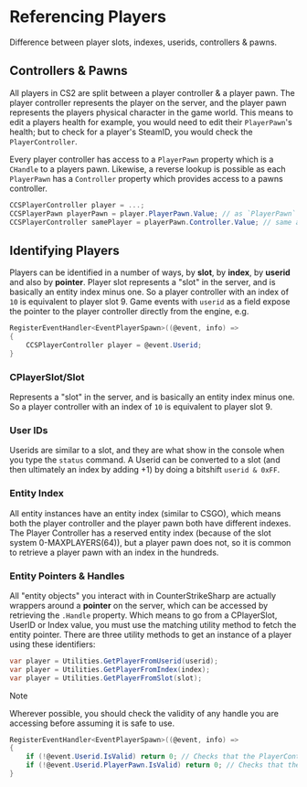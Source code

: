 # Referencing Players

Difference between player slots, indexes, userids, controllers & pawns.

## Controllers & Pawns

All players in CS2 are split between a player controller & a player pawn. The player controller represents the player on the server, and the player pawn represents the players physical character in the game world. This means to edit a players health for example, you would need to edit their `PlayerPawn`'s health; but to check for a player's SteamID, you would check the `PlayerController`.

Every player controller has access to a `PlayerPawn` property which is a `CHandle` to a players pawn. Likewise, a reverse lookup is possible as each `PlayerPawn` has a `Controller` property which provides access to a pawns controller.

```csharp
CCSPlayerController player = ...;
CCSPlayerPawn playerPawn = player.PlayerPawn.Value; // as `PlayerPawn` is a `CHandle`, to fetch its underlying value we must get the `.Value` property
CCSPlayerController samePlayer = playerPawn.Controller.Value; // same as above.
```

## Identifying Players

Players can be identified in a number of ways, by __slot__, by __index__, by __userid__ and also by __pointer__. Player slot represents a "slot" in the server, and is basically an entity index minus one. So a player controller with an index of `10` is equivalent to player slot 9. Game events with `userid` as a field expose the pointer to the player controller directly from the engine, e.g.

```csharp
RegisterEventHandler<EventPlayerSpawn>((@event, info) =>
{
    CCSPlayerController player = @event.Userid;
}
```

### CPlayerSlot/Slot
Represents a "slot" in the server, and is basically an entity index minus one. So a player controller with an index of `10` is equivalent to player slot 9.

### User IDs
Userids are similar to a slot, and they are what show in the console when you type the `status` command. A Userid can be converted to a slot (and then ultimately an index by adding +1) by doing a bitshift `userid & 0xFF`.

### Entity Index
All entity instances have an entity index (similar to CSGO), which means both the player controller and the player pawn both have different indexes. The Player Controller has a reserved entity index (because of the slot system 0-MAXPLAYERS(64)), but a player pawn does not, so it is common to retrieve a player pawn with an index in the hundreds.

### Entity Pointers & Handles
All "entity objects" you interact with in CounterStrikeSharp are actually wrappers around a __pointer__ on the server, which can be accessed by retrieving the `.Handle` property. Which means to go from a CPlayerSlot, UserID or Index value, you must use the matching utility method to fetch the entity pointer. There are three utility methods to get an instance of a player using these identifiers:

```csharp
var player = Utilities.GetPlayerFromUserid(userid);
var player = Utilities.GetPlayerFromIndex(index);
var player = Utilities.GetPlayerFromSlot(slot);
```

> [!NOTE]
> Wherever possible, you should check the validity of any handle you are accessing before assuming it is safe to use. 
> ```csharp
> RegisterEventHandler<EventPlayerSpawn>((@event, info) =>
> {
>     if (!@event.Userid.IsValid) return 0; // Checks that the PlayerController is valid
>     if (!@event.Userid.PlayerPawn.IsValid) return 0; // Checks that the value of the CHandle is pointing to a valid PlayerPawn.
> }
> ```
